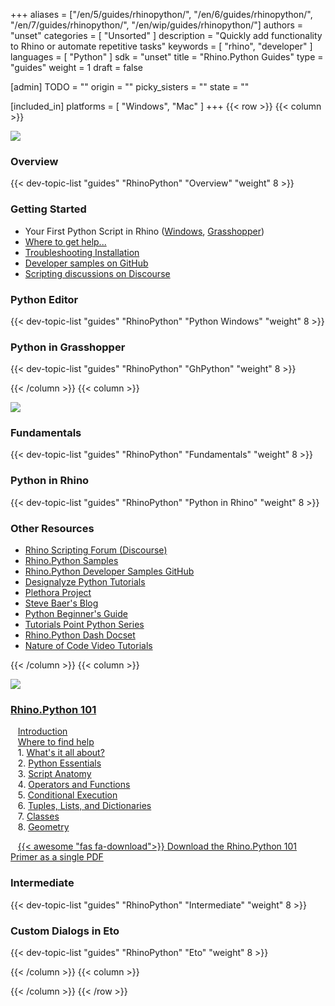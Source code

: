 +++
aliases = ["/en/5/guides/rhinopython/", "/en/6/guides/rhinopython/", "/en/7/guides/rhinopython/", "/en/wip/guides/rhinopython/"]
authors = "unset"
categories = [ "Unsorted" ]
description = "Quickly add functionality to Rhino or automate repetitive tasks"
keywords = [ "rhino", "developer" ]
languages = [ "Python" ]
sdk = "unset"
title = "Rhino.Python Guides"
type = "guides"
weight = 1
draft = false

[admin]
TODO = ""
origin = ""
picky_sisters = ""
state = ""

[included_in]
platforms = [ "Windows", "Mac" ]
+++
{{< row >}}
{{< column >}}

<!--the .snagit project for this image can be found next to the image -->
[<img src="/images/rhinopython-guides-col1.png">](/guides/rhinopython/what-is-rhinopython/)

### Overview

{{< dev-topic-list "guides" "RhinoPython" "Overview" "weight" 8 >}}

### Getting Started

- Your First Python Script in Rhino ([Windows](/guides/rhinopython/your-first-python-script-in-rhino-windows), [Grasshopper](/guides/rhinopython/your-first-python-script-in-grasshopper))
- [Where to get help...](/guides/rhinopython/python-where-to-find-help)
- [Troubleshooting Installation](/guides/rhinopython/python-troubleshooting-install)
- [Developer samples on GitHub](https://github.com/mcneel/rhino-developer-samples)
- [Scripting discussions on Discourse](https://discourse.mcneel.com/c/scripting)

### Python Editor

{{< dev-topic-list "guides" "RhinoPython" "Python Windows" "weight" 8 >}}

### Python in Grasshopper

{{< dev-topic-list "guides" "RhinoPython" "GhPython" "weight" 8 >}}



{{< /column >}}
{{< column >}}

<!--the .snagit project for this image can be found next to the image -->
[<img src="/images/rhinopython-guides-col2.png">](https://docs.python.org/2/tutorial/index.html)

### Fundamentals

{{< dev-topic-list "guides" "RhinoPython" "Fundamentals" "weight" 8 >}}

### Python in Rhino

{{< dev-topic-list "guides" "RhinoPython" "Python in Rhino" "weight" 8 >}}

### Other Resources

- [Rhino Scripting Forum (Discourse)](http://discourse.mcneel.com/c/scripting)  
- [Rhino.Python Samples](/samples/#rhinopython)  
- [Rhino.Python Developer Samples GitHub](https://github.com/mcneel/rhino-developer-samples/tree/master/rhinopython)  
- [Designalyze Python Tutorials](http://designalyze.com/)
- [Plethora Project](https://www.plethora-project.com/education/2017/5/31/rhino-python-programming)
- [Steve Baer's Blog](http://stevebaer.wordpress.com/category/python/)
- [Python Beginner's Guide](http://wiki.python.org/moin/BeginnersGuide/Programmers)
- [Tutorials Point Python Series](http://www.tutorialspoint.com/python/index.htm)
- [Rhino.Python Dash Docset](http://discourse.mcneel.com/t/rhino-python-dash-docset/6399)
- [Nature of Code Video Tutorials](http://www.youtube.com/watch?v=Kyi_K85Gsm4&list=PL5Up_u-XkWgP7nB7XIevMTyBCZ7pvLBGP)


{{< /column >}}
{{< column >}}

<!--the .snagit project for this image can be found next to the image -->
[<img src="/images/rhinopython-guides-col3.png">](http://www.rhino3d.com/download/IronPython/5.0/RhinoPython101)

### [Rhino.Python 101](/guides/rhinopython/primer-101)

&nbsp;&nbsp; [Introduction](/guides/rhinopython/primer-101)  
&nbsp;&nbsp; [Where to find help](/guides/rhinopython/primer-101/where-to-find-help/)  
&nbsp;&nbsp; 1. [What's it all about?](/guides/rhinopython/primer-101/1-whats-it-all-about/)  
&nbsp;&nbsp; 2. [Python Essentials](/guides/rhinopython/primer-101/2-python-essentials/)  
&nbsp;&nbsp; 3. [Script Anatomy](/guides/rhinopython/primer-101/3-script-anatomy/)  
&nbsp;&nbsp; 4. [Operators and Functions](/guides/rhinopython/primer-101/4-operators-and-functions/)  
&nbsp;&nbsp; 5. [Conditional Execution](/guides/rhinopython/primer-101/5-conditional-execution/)  
&nbsp;&nbsp; 6. [Tuples, Lists, and Dictionaries](/guides/rhinopython/primer-101/6-tuples-lists-dictionaries/)  
&nbsp;&nbsp; 7. [Classes](/guides/rhinopython/primer-101/7-classes/)  
&nbsp;&nbsp; 8. [Geometry](/guides/rhinopython/primer-101/8-geometry/)  

&nbsp;&nbsp; [{{< awesome "fas fa-download">}} ](http://download.rhino3d.com/IronPython/5.0/RhinoPython101/) [Download the Rhino.Python 101 Primer as a single PDF ](http://download.rhino3d.com/IronPython/5.0/RhinoPython101/)


### Intermediate

{{< dev-topic-list "guides" "RhinoPython" "Intermediate" "weight" 8 >}}


### Custom Dialogs in Eto

{{< dev-topic-list "guides" "RhinoPython" "Eto" "weight" 8 >}}


{{< /column >}}
{{< column >}}



{{< /column >}}
{{< /row >}}
